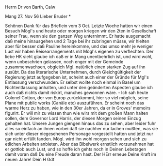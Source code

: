 Herrn Dr von Barth, Calw

 Mang 27. Nov 56
Lieber Bruder <Barth>*

Schönen Dank für das Brieflein vom 3 Oct. Letzte Woche hatten wir einen Besuch Mögl's und heute oder morgen kriegen wir den 2ten in Gesellschaft seiner Frau, wenn sie den ganzen Weg unternimmt. Er hatte ausgemacht daß meine hinausgehen und 2 Tage bei ihr zubringen müsse, wir hielten aber für besser daß Pauline hereinkomme, und das umso mehr je weniger Lust wir haben Reisearrangements mit Mögl's eigenen zu verflechten. Der liebe HK sieht glaube ich daß er in Mang unentbehrlich ist, und wird wohl, wenn unbeschrien gelassen, noch enger mit der Gemeinde zusammenwachsen, obgleich Mgl. natürlich einen starken Zug auf ihn ausübt. Da das literarische Unternehmen, durch Gleichgültigkeit der Regierung jetzt aufgegeben ist, scheint auch einer der Gründe für Mgl's Entlassung verschwunden. Er selbst wollte noch einmal in Basel um Nichtentlassung anhalten, und unter den geänderten Aspecten glaube ich auch daß nichts damit riskirt, manches gewonnen wäre. - Ich sah heute Colonel Cotton, der von Europ zurückkommt, hier so viel möglich, seine Plane mit public works (Canäle etc) auszuführen. Er scheint noch das warme Herz zu haben, wie in den 30er Jahren, da er in Groves' memoirs figurirt. Er will mir zu wissen thun wie wirs mit dem großen Mann halten sollen, dem Governor Lord Harris, der diesen Morgen seinen Einzug gehalten hat. Unsere Jungen giengen hinaus das zu sehen, aber leider fuhr alles so einfach an ihnen vorbei daß sie nachher nur lachen mußten, was sie sich unter dieser niegesehenen Personage vorgestellt hatten und jetzt nur gar nicht erfüllt fanden. Mögl. wird ihn wohl morgen sehen und sich zu etlichen Arbeiten anbieten. Aber das Bibelwerk ernstlich vorzunehmen hat er gottlob auch Lust, und so hoffe ich gehts noch in Deinen Lebetagen damit voran daß Du eine Freude daran hast. Der HErr erneue Deine Kraft im neuen Jahre!
 Dein H Gdt

